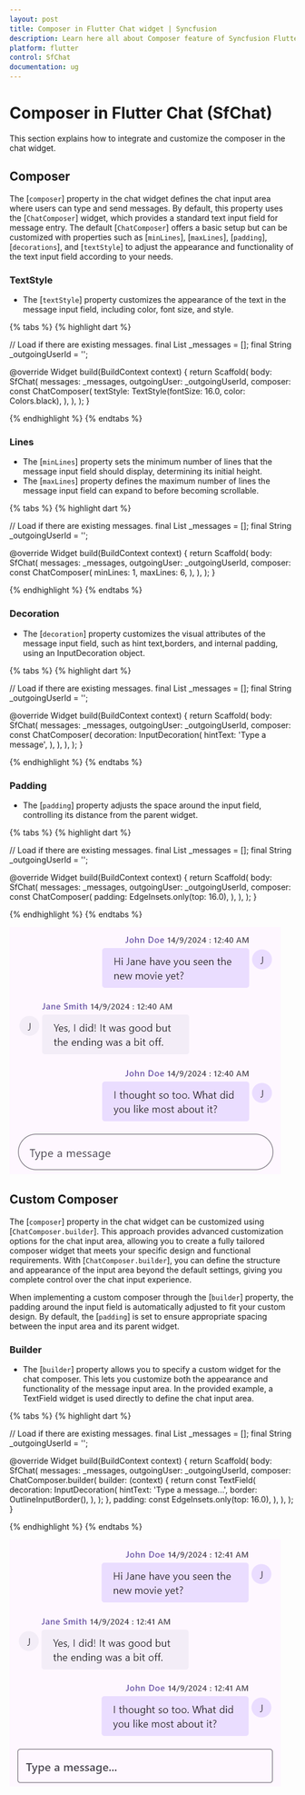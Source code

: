 ```yaml
---
layout: post
title: Composer in Flutter Chat widget | Syncfusion
description: Learn here all about Composer feature of Syncfusion Flutter Chat (SfChat) widget, including its properties and more.
platform: flutter
control: SfChat
documentation: ug
---
```


# Composer in Flutter Chat (SfChat)

This section explains how to integrate and customize the composer in the chat widget.

## Composer

The [`composer`] property in the chat widget defines the chat input area where users can type and send messages. By default, this property uses the [`ChatComposer`] widget, which provides a standard text input field for message entry. The default [`ChatComposer`] offers a basic setup but can be customized with properties such as [`minLines`], [`maxLines`], [`padding`], [`decorations`], and [`textStyle`] to adjust the appearance and functionality of the text input field according to your needs.

### TextStyle

* The [`textStyle`] property customizes the appearance of the text in the message input field, including color, font size, and style.

{% tabs %}
{% highlight dart %}

// Load if there are existing messages.
final List<ChatMessage> _messages = <ChatMessage>[];
final String _outgoingUserId = '';

@override
Widget build(BuildContext context) {
  return Scaffold(
    body: SfChat(
      messages: _messages,
      outgoingUser: _outgoingUserId,
      composer: const ChatComposer(
        textStyle: TextStyle(fontSize: 16.0, color: Colors.black),
      ),
    ),
  );
}

{% endhighlight %}
{% endtabs %}

### Lines

* The [`minLines`] property sets the minimum number of lines that the message input field should display, determining its initial height.
* The [`maxLines`] property defines the maximum number of lines the message input field can expand to before becoming scrollable.

{% tabs %}
{% highlight dart %}

// Load if there are existing messages.
final List<ChatMessage> _messages = <ChatMessage>[];
final String _outgoingUserId = '';

@override
Widget build(BuildContext context) {
  return Scaffold(
    body: SfChat(
      messages: _messages,
      outgoingUser: _outgoingUserId,
      composer: const ChatComposer(
        minLines: 1,
        maxLines: 6,
      ),
    ),
  );
}

{% endhighlight %}
{% endtabs %}

### Decoration

* The [`decoration`] property customizes the visual attributes of the message input field, such as hint text,borders, and internal padding, using an InputDecoration object.

{% tabs %}
{% highlight dart %}

// Load if there are existing messages.
final List<ChatMessage> _messages = <ChatMessage>[];
final String _outgoingUserId = '';

@override
Widget build(BuildContext context) {
  return Scaffold(
    body: SfChat(
      messages: _messages,
      outgoingUser: _outgoingUserId,
      composer: const ChatComposer(
        decoration: InputDecoration(
          hintText: 'Type a message',
        ),
      ),
    ),
  );
}

{% endhighlight %}
{% endtabs %}

### Padding

* The [`padding`] property adjusts the space around the input field, controlling its distance from the parent widget.

{% tabs %}
{% highlight dart %}

// Load if there are existing messages.
final List<ChatMessage> _messages = <ChatMessage>[];
final String _outgoingUserId = '';

@override
Widget build(BuildContext context) {
  return Scaffold(
    body: SfChat(
      messages: _messages,
      outgoingUser: _outgoingUserId,
      composer: const ChatComposer(
        padding: EdgeInsets.only(top: 16.0),
      ),
    ),
  );
}

{% endhighlight %}
{% endtabs %}

![Chat composer support](images/composer/default-composer.png)

## Custom Composer

The [`composer`] property in the chat widget can be customized using [`ChatComposer.builder`]. This approach provides advanced customization options for the chat input area, allowing you to create a fully tailored composer widget that meets your specific design and functional requirements. With [`ChatComposer.builder`], you can define the structure and appearance of the input area beyond the default settings, giving you complete control over the chat input experience.

When implementing a custom composer through the [`builder`] property, the padding around the input field is automatically adjusted to fit your custom design. By default, the [`padding`] is set to ensure appropriate spacing between the input area and its parent widget.

### Builder

* The [`builder`] property allows you to specify a custom widget for the chat composer. This lets you customize both the appearance and functionality of the message input area. In the provided example, a TextField widget is used directly to define the chat input area.

{% tabs %}
{% highlight dart %}

// Load if there are existing messages.
final List<ChatMessage> _messages = <ChatMessage>[];
final String _outgoingUserId = '';

@override
Widget build(BuildContext context) {
  return Scaffold(
    body: SfChat(
      messages: _messages,
      outgoingUser: _outgoingUserId,
      composer: ChatComposer.builder(
        builder: (context) {
          return const TextField(
            decoration: InputDecoration(
              hintText: 'Type a message...',
              border: OutlineInputBorder(),
            ),
          );
        },
        padding: const EdgeInsets.only(top: 16.0),
      ),
    ),
  );
}

{% endhighlight %}
{% endtabs %}

![Chat composer support](images/composer/composer-builder.png)